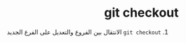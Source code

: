 <div dir = "rtl">

# git checkout
1. ```git checkout```
الانتقال بين الفروع والتعديل على الفرع الجديد

</div>
